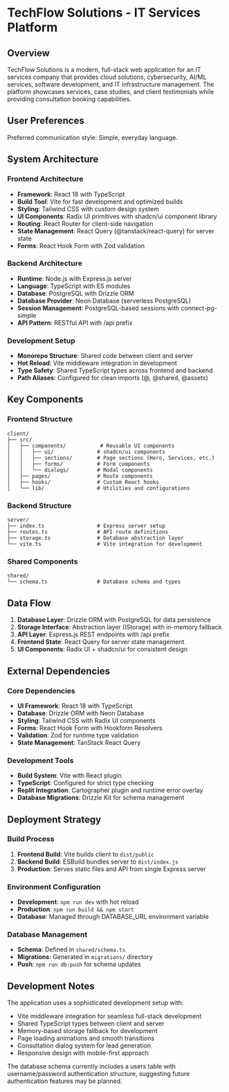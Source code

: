 # TechFlow Solutions - IT Services Platform

## Overview

TechFlow Solutions is a modern, full-stack web application for an IT services company that provides cloud solutions, cybersecurity, AI/ML services, software development, and IT infrastructure management. The platform showcases services, case studies, and client testimonials while providing consultation booking capabilities.

## User Preferences

Preferred communication style: Simple, everyday language.

## System Architecture

### Frontend Architecture
- **Framework**: React 18 with TypeScript
- **Build Tool**: Vite for fast development and optimized builds
- **Styling**: Tailwind CSS with custom design system
- **UI Components**: Radix UI primitives with shadcn/ui component library
- **Routing**: React Router for client-side navigation
- **State Management**: React Query (@tanstack/react-query) for server state
- **Forms**: React Hook Form with Zod validation

### Backend Architecture
- **Runtime**: Node.js with Express.js server
- **Language**: TypeScript with ES modules
- **Database**: PostgreSQL with Drizzle ORM
- **Database Provider**: Neon Database (serverless PostgreSQL)
- **Session Management**: PostgreSQL-based sessions with connect-pg-simple
- **API Pattern**: RESTful API with /api prefix

### Development Setup
- **Monorepo Structure**: Shared code between client and server
- **Hot Reload**: Vite middleware integration in development
- **Type Safety**: Shared TypeScript types across frontend and backend
- **Path Aliases**: Configured for clean imports (@, @shared, @assets)

## Key Components

### Frontend Structure
```
client/
├── src/
│   ├── components/           # Reusable UI components
│   │   ├── ui/              # shadcn/ui components
│   │   ├── sections/        # Page sections (Hero, Services, etc.)
│   │   ├── forms/           # Form components
│   │   └── dialogs/         # Modal components
│   ├── pages/               # Route components
│   ├── hooks/               # Custom React hooks
│   └── lib/                 # Utilities and configurations
```

### Backend Structure
```
server/
├── index.ts                 # Express server setup
├── routes.ts                # API route definitions
├── storage.ts               # Database abstraction layer
└── vite.ts                  # Vite integration for development
```

### Shared Components
```
shared/
└── schema.ts                # Database schema and types
```

## Data Flow

1. **Database Layer**: Drizzle ORM with PostgreSQL for data persistence
2. **Storage Interface**: Abstraction layer (IStorage) with in-memory fallback
3. **API Layer**: Express.js REST endpoints with /api prefix
4. **Frontend State**: React Query for server state management
5. **UI Components**: Radix UI + shadcn/ui for consistent design

## External Dependencies

### Core Dependencies
- **UI Framework**: React 18 with TypeScript
- **Database**: Drizzle ORM with Neon Database
- **Styling**: Tailwind CSS with Radix UI components
- **Forms**: React Hook Form with Hookform Resolvers
- **Validation**: Zod for runtime type validation
- **State Management**: TanStack React Query

### Development Tools
- **Build System**: Vite with React plugin
- **TypeScript**: Configured for strict type checking
- **Replit Integration**: Cartographer plugin and runtime error overlay
- **Database Migrations**: Drizzle Kit for schema management

## Deployment Strategy

### Build Process
1. **Frontend Build**: Vite builds client to `dist/public`
2. **Backend Build**: ESBuild bundles server to `dist/index.js`
3. **Production**: Serves static files and API from single Express server

### Environment Configuration
- **Development**: `npm run dev` with hot reload
- **Production**: `npm run build && npm start`
- **Database**: Managed through DATABASE_URL environment variable

### Database Management
- **Schema**: Defined in `shared/schema.ts`
- **Migrations**: Generated in `migrations/` directory
- **Push**: `npm run db:push` for schema updates

## Development Notes

The application uses a sophisticated development setup with:
- Vite middleware integration for seamless full-stack development
- Shared TypeScript types between client and server
- Memory-based storage fallback for development
- Page loading animations and smooth transitions
- Consultation dialog system for lead generation
- Responsive design with mobile-first approach

The database schema currently includes a users table with username/password authentication structure, suggesting future authentication features may be planned.